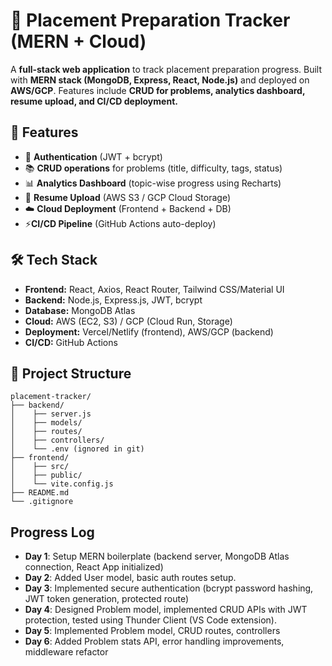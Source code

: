 # 📌 Placement Preparation Tracker (MERN + Cloud)

A **full-stack web application** to track placement preparation progress. Built with **MERN stack (MongoDB, Express, React, Node.js)** and deployed on **AWS/GCP**. Features include **CRUD for problems, analytics dashboard, resume upload, and CI/CD deployment.**

## 🚀 Features
- 🔐 **Authentication** (JWT + bcrypt)
- 📚 **CRUD operations** for problems (title, difficulty, tags, status)
- 📊 **Analytics Dashboard** (topic-wise progress using Recharts)
- 📝 **Resume Upload** (AWS S3 / GCP Cloud Storage)
- ☁️ **Cloud Deployment** (Frontend + Backend + DB)
- ⚡**CI/CD Pipeline** (GitHub Actions auto-deploy)

## 🛠️ Tech Stack
- **Frontend:** React, Axios, React Router, Tailwind CSS/Material UI
- **Backend:** Node.js, Express.js, JWT, bcrypt
- **Database:** MongoDB Atlas
- **Cloud:** AWS (EC2, S3) / GCP (Cloud Run, Storage)
- **Deployment:** Vercel/Netlify (frontend), AWS/GCP (backend)
- **CI/CD:** GitHub Actions

## 📂 Project Structure

    placement-tracker/
    ├── backend/
    │    ├── server.js
    │    ├── models/
    │    ├── routes/
    │    ├── controllers/
    │    └── .env (ignored in git)
    ├── frontend/
    │    ├── src/
    │    ├── public/
    │    └── vite.config.js
    ├── README.md
    └── .gitignore

## Progress Log

- **Day 1**: Setup MERN boilerplate (backend server, MongoDB Atlas connection, React App initialized)
- **Day 2**: Added User model, basic auth routes setup.
- **Day 3**: Implemented secure authentication (bcrypt password hashing, JWT token generation, protected route)
- **Day 4**: Designed Problem model, implemented CRUD APIs with JWT protection, tested using Thunder Client (VS Code extension).
- **Day 5**: Implemented Problem model, CRUD routes, controllers
- **Day 6**: Added Problem stats API, error handling improvements, middleware refactor